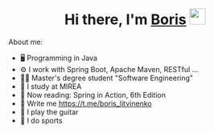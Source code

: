 
<h1 align="center">Hi there, I'm <a href="https://vk.com/boris_litvinenko" target="_blank">Boris</a> 
<img src="https://github.com/blackcater/blackcater/raw/main/images/Hi.gif" height="32"/></h1>

About me:

- 🖥 Programming in Java
- ⚙️ I work with Spring Boot, Apache Maven, RESTful ...
- 👨‍🎓 Master's degree student "Software Engineering"
- 🏫 I study at MIREA
- 📖 Now reading: Spring in Action, 6th Edition
- 💬 Write me https://t.me/boris_litvinenko
- 🎸 I play the guitar
- 🏅 I do sports
